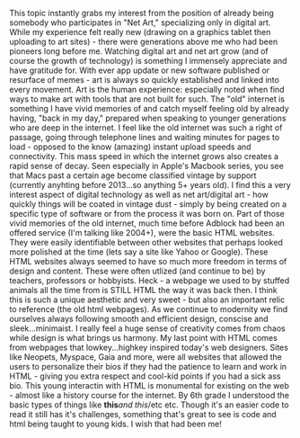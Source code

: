   This topic instantly grabs my interest from the position of already being somebody who participates in "Net Art," specializing only in digital art. While my experience felt really new (drawing on a graphics tablet then uploading to art sites) - there were generations above me who had been pioneers long before me. Watching digital art and net art grow (and of course the growth of technology) is something I immensely appreciate and have gratitude for. With ever app update or new software published or resurface of memes - art is always so quickly established and linked into every movement. Art is the human experience: especially noted when find ways to make art with tools that are not built for such.
  The "old" internet is something I have vivid memories of and catch myself feeling old by already having, "back in my day," prepared when speaking to younger generations who are deep in the internet. I feel like the old internet was such a right of passage, going through telephone lines and waiting minutes for pages to load - opposed to the know (amazing) instant upload speeds and connectivity. This mass speed in which the internet grows also creates a rapid sense of decay. Seen especially in Apple's Macbook series, you see that Macs past a certain age become classified vintage by support (currently anyhting before 2013...so anything 5+ years old). I find this a very interest aspect of digital technology as well as net art/digital art - how quickly things will be coated in vintage dust - simply by being created on a specific type of software or from the process it was born on.
    Part of those vivid memories of the old internet, much time before Adblock had been an offered service (I'm talking like 2004+), were the basic HTML websites. They were easily identifiable between other websites that perhaps looked more polished at the time (lets say a site like Yahoo or Google). These HTML websites always seemed to have so much more freedom in terms of design and content. These were often utlized (and continue to be) by teachers, professors or hobbyists. Heck - a webpage we used to by stuffed animals all the time from is STILL HTML the way it was back then. I think this is such a unique aesthetic and very sweet - but also an important relic to reference (the old html webpages). As we continue to modernity we find ourselves always following smooth and efficient design, conscise and sleek...minimaist. I really feel a huge sense of creativity comes from chaos while design is what brings us harmony. 
    My last point with HTML comes from webpages that lowkey...highkey inspired today's web designers. Sites like Neopets, Myspace, Gaia and more, were all websites that allowed the users to personalize their bios if they had the patience to learn and work in HTML - giving you extra respect and cool-kid points if you had a sick ass bio. This young interactin with HTML is monumental for existing on the web - almost like a history course for the internet. By 6th grade I understood the basic types of things like <b>this</b><i>and this</i>/etc etc. Though it's an easier code to read it still has it's challenges, something that's great to see is code and html being taught to young kids. I wish that had been me! 
